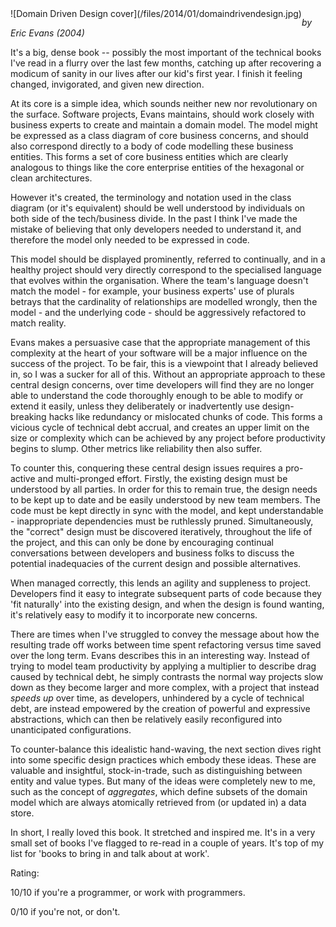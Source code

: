 <!--
.. title: Domain Driven Design: Tackling Complexity in the Heart of Software
.. slug: domain-driven-design-tackling-complexity-in-the-heart-of-software
.. date: 2014-01-27 11:05:53-06:00
.. tags: media,book,non-fiction,software,geek
.. type: text
-->

<span style="float: left">
![Domain Driven Design cover](/files/2014/01/domaindrivendesign.jpg)
</span>

*by Eric Evans (2004)*

It's a big, dense book -- possibly the most important of the technical
books I've read in a flurry over the last few months, catching up after
recovering a modicum of sanity in our lives after our kid's first year.
I finish it feeling changed, invigorated, and given new direction.

At its core is a simple idea, which sounds neither new nor revolutionary
on the surface. Software projects, Evans maintains, should work closely
with business experts to create and maintain a domain model. The model
might be expressed as a class diagram of core business concerns, and
should also correspond directly to a body of code modelling these
business entities. This forms a set of core business entities which are
clearly analogous to things like the core enterprise entities of the
hexagonal or clean architectures.

However it's created, the terminology and notation used in the class
diagram (or it's equivalent) should be well understood by individuals on
both side of the tech/business divide. In the past I think I've made the
mistake of believing that only developers needed to understand it, and
therefore the model only needed to be expressed in code.

This model should be displayed prominently, referred to continually, and
in a healthy project should very directly correspond to the specialised
language that evolves within the organisation. Where the team's language
doesn't match the model - for example, your business experts' use of
plurals betrays that the cardinality of relationships are modelled
wrongly, then the model - and the underlying code - should be
aggressively refactored to match reality.

Evans makes a persuasive case that the appropriate management of this
complexity at the heart of your software will be a major influence on
the success of the project. To be fair, this is a viewpoint that I
already believed in, so I was a sucker for all of this. Without an
appropriate approach to these central design concerns, over time
developers will find they are no longer able to understand the code
thoroughly enough to be able to modify or extend it easily, unless they
deliberately or inadvertently use design-breaking hacks like redundancy
or mislocated chunks of code. This forms a vicious cycle of technical
debt accrual, and creates an upper limit on the size or complexity which
can be achieved by any project before productivity begins to slump.
Other metrics like reliability then also suffer.

To counter this, conquering these central design issues requires a
pro-active and multi-pronged effort. Firstly, the existing design must
be understood by all parties. In order for this to remain true, the
design needs to be kept up to date and be easily understood by new team
members. The code must be kept directly in sync with the model, and kept
understandable - inappropriate dependencies must be ruthlessly pruned.
Simultaneously, the "correct" design must be discovered iteratively,
throughout the life of the project, and this can only be done by
encouraging continual conversations between developers and business
folks to discuss the potential inadequacies of the current design and
possible alternatives.

When managed correctly, this lends an agility and suppleness to project.
Developers find it easy to integrate subsequent parts of code because
they 'fit naturally' into the existing design, and when the design is
found wanting, it's relatively easy to modify it to incorporate new
concerns.

There are times when I've struggled to convey the message about how the
resulting trade off works between time spent refactoring versus time
saved over the long term. Evans describes this in an interesting way.
Instead of trying to model team productivity by applying a multiplier to
describe drag caused by technical debt, he simply contrasts the normal
way projects slow down as they become larger and more complex, with a
project that instead *speeds up* over time, as developers, unhindered by
a cycle of technical debt, are instead empowered by the creation of
powerful and expressive abstractions, which can then be relatively
easily reconfigured into unanticipated configurations.

To counter-balance this idealistic hand-waving, the next section dives
right into some specific design practices which embody these ideas.
These are valuable and insightful, stock-in-trade, such as
distinguishing between entity and value types. But many of the ideas
were completely new to me, such as the concept of *aggregates*, which
define subsets of the domain model which are always atomically retrieved
from (or updated in) a data store.

In short, I really loved this book. It stretched and inspired me. It's
in a very small set of books I've flagged to re-read in a couple of
years. It's top of my list for 'books to bring in and talk about at
work'.

Rating:

10/10 if you're a programmer, or work with programmers.

0/10 if you're not, or don't.

<br style="clear: both" />
